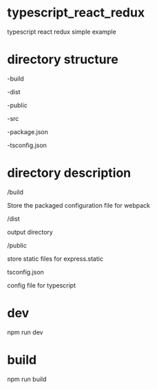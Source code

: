 # typescript_react_redux
typescript react redux simple example

# directory structure
-build 

-dist

-public

-src

-package.json

-tsconfig.json

# directory description
 /build 
 
 Store the packaged configuration file for webpack
 
 /dist 
 
 output directory
 
 /public 
 
 store static files  for express.static
 
 tsconfig.json
 
 config file for typescript
 
 # dev
 npm run dev
 
 # build 
 npm run build
